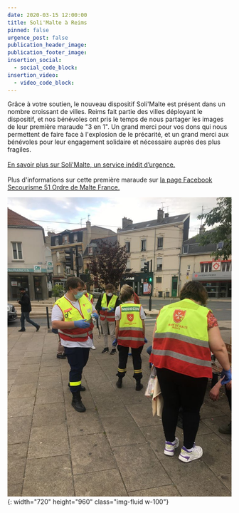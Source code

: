 ```yaml
---
date: 2020-03-15 12:00:00
title: Soli'Malte à Reims
pinned: false
urgence_post: false
publication_header_image:
publication_footer_image:
insertion_social:
  - social_code_block:
insertion_video:
  - video_code_block:
---
```


Gr&acirc;ce &agrave; votre soutien, le nouveau dispositif Soli'Malte est pr&eacute;sent dans un nombre croissant de villes. Reims fait partie des villes d&eacute;ployant le dispositif, et nos b&eacute;n&eacute;voles ont pris le temps de nous partager les images de leur premi&egrave;re maraude "3 en 1".&nbsp;Un grand merci pour vos dons qui nous permettent de faire face &agrave; l'explosion de le pr&eacute;carit&eacute;, et un grand merci aux b&eacute;n&eacute;voles pour leur engagement solidaire et n&eacute;cessaire aupr&egrave;s des plus fragiles.<br><br>[En savoir plus sur Soli'Malte, un service in&eacute;dit d’urgence.](https://covid19.ordredemaltefrance.org/solimalte)<br><br>Plus d'informations sur cette premi&egrave;re maraude sur [la page Facebook Secourisme 51 Ordre de Malte France.](https://www.facebook.com/secourisme51.ordredemaltefrance/)

![](/uploads/96003863-2539821942907451-7131076403621003264-o.jpg){: width="720" height="960" class="img-fluid w-100"}